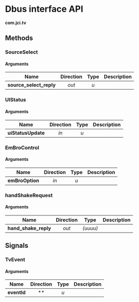 
# Dbus interface API

**com.jci.tv**


## Methods

### SourceSelect



#### Arguments

| Name | Direction | Type | Description |
| --- | :---: | :---: | --- |
| **source\_select\_reply** | *out* | *u* |  |


### UIStatus



#### Arguments

| Name | Direction | Type | Description |
| --- | :---: | :---: | --- |
| **uiStatusUpdate** | *in* | *u* |  |


### EmBroControl



#### Arguments

| Name | Direction | Type | Description |
| --- | :---: | :---: | --- |
| **emBroOption** | *in* | *u* |  |


### handShakeRequest



#### Arguments

| Name | Direction | Type | Description |
| --- | :---: | :---: | --- |
| **hand\_shake\_reply** | *out* | *(uuuu)* |  |



## Signals

### TvEvent



#### Arguments

| Name | Direction | Type | Description |
| --- | :---: | :---: | --- |
| **eventId** | ** | *u* |  |

